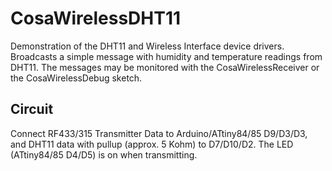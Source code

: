 CosaWirelessDHT11
=================
Demonstration of the DHT11 and Wireless Interface device
drivers. Broadcasts a simple message with humidity and temperature
readings from DHT11. The messages may be monitored with the
CosaWirelessReceiver or the CosaWirelessDebug sketch. 

Circuit
-------
Connect RF433/315 Transmitter Data to Arduino/ATtiny84/85 D9/D3/D3,
and DHT11 data with pullup (approx. 5 Kohm) to D7/D10/D2. The LED
(ATtiny84/85 D4/D5) is on when transmitting. 
